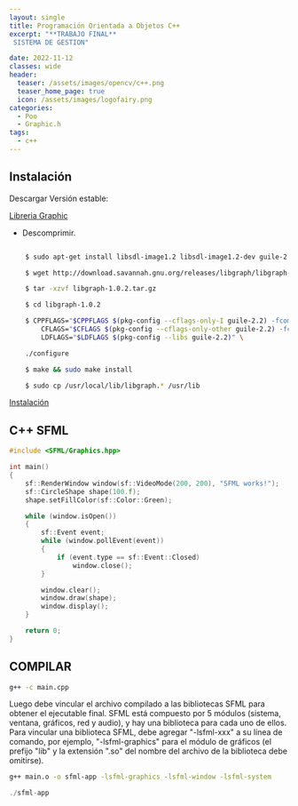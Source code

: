 ```yaml
---
layout: single
title: Programación Orientada a Objetos C++
excerpt: "**TRABAJO FINAL**
 SISTEMA DE GESTION"

date: 2022-11-12
classes: wide
header:
  teaser: /assets/images/opencv/c++.png
  teaser_home_page: true
  icon: /assets/images/logofairy.png
categories:
  - Poo 
  - Graphic.h
tags:  
  - c++
---
```



## Instalación   

Descargar Versión estable:

[Libreria Graphic](http://download.savannah.gnu.org/releases/libgraph/)

- Descomprimir. 


```bash 

    $ sudo apt-get install libsdl-image1.2 libsdl-image1.2-dev guile-2.2 guile-2.2-dev 

    $ wget http://download.savannah.gnu.org/releases/libgraph/libgraph-1.0.2.tar.gz

    $ tar -xzvf libgraph-1.0.2.tar.gz

    $ cd libgraph-1.0.2

    $ CPPFLAGS="$CPPFLAGS $(pkg-config --cflags-only-I guile-2.2) -fcommon" \
        CFLAGS="$CFLAGS $(pkg-config --cflags-only-other guile-2.2) -fcommon" \
        LDFLAGS="$LDFLAGS $(pkg-config --libs guile-2.2)" \

    ./configure

    $ make && sudo make install

    $ sudo cp /usr/local/lib/libgraph.* /usr/lib

```

[Instalación](https://www.sfml-dev.org/tutorials/2.5/start-linux.php)

## C++ SFML

```c++
#include <SFML/Graphics.hpp>

int main()
{
    sf::RenderWindow window(sf::VideoMode(200, 200), "SFML works!");
    sf::CircleShape shape(100.f);
    shape.setFillColor(sf::Color::Green);

    while (window.isOpen())
    {
        sf::Event event;
        while (window.pollEvent(event))
        {
            if (event.type == sf::Event::Closed)
                window.close();
        }

        window.clear();
        window.draw(shape);
        window.display();
    }

    return 0;
}

```

## COMPILAR

```bash
g++ -c main.cpp 

```
Luego debe vincular el archivo compilado a las bibliotecas SFML para obtener el ejecutable final. SFML está compuesto por 5 módulos (sistema, ventana, gráficos, red y audio), y hay una biblioteca para cada uno de ellos. Para vincular una biblioteca SFML, debe agregar "-lsfml-xxx" a su línea de comando, por ejemplo, "-lsfml-graphics" para el módulo de gráficos (el prefijo "lib" y la extensión ".so" del nombre del archivo de la biblioteca debe omitirse).


```bash
g++ main.o -o sfml-app -lsfml-graphics -lsfml-window -lsfml-system

```

```c++
./sfml-app

```



